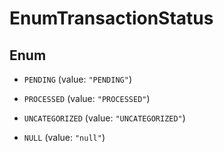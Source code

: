 

# EnumTransactionStatus

## Enum


* `PENDING` (value: `"PENDING"`)

* `PROCESSED` (value: `"PROCESSED"`)

* `UNCATEGORIZED` (value: `"UNCATEGORIZED"`)

* `NULL` (value: `"null"`)



